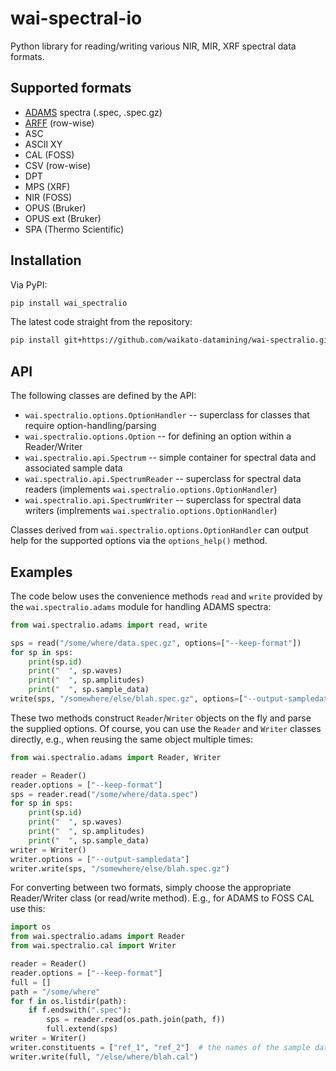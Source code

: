# wai-spectral-io
Python library for reading/writing various NIR, MIR, XRF spectral data formats.


## Supported formats

* [ADAMS](https://adams.cms.waikato.ac.nz/) spectra (.spec, .spec.gz)
* [ARFF](https://waikato.github.io/weka-wiki/formats_and_processing/arff_syntax/) (row-wise)
* ASC
* ASCII XY
* CAL (FOSS)
* CSV (row-wise)
* DPT
* MPS (XRF)
* NIR (FOSS)
* OPUS (Bruker)
* OPUS ext (Bruker)
* SPA (Thermo Scientific)


## Installation

Via PyPI:

```bash
pip install wai_spectralio
```

The latest code straight from the repository:

```bash
pip install git+https://github.com/waikato-datamining/wai-spectralio.git
```


## API

The following classes are defined by the API:

* `wai.spectralio.options.OptionHandler` -- superclass for classes that require option-handling/parsing
* `wai.spectralio.options.Option` -- for defining an option within a Reader/Writer
* `wai.spectralio.api.Spectrum` -- simple container for spectral data and associated sample data
* `wai.spectralio.api.SpectrumReader` -- superclass for spectral data readers (implements `wai.spectralio.options.OptionHandler`)
* `wai.spectralio.api.SpectrumWriter` -- superclass for spectral data writers (implrements `wai.spectralio.options.OptionHandler`)

Classes derived from `wai.spectralio.options.OptionHandler` can output help for the supported options
via the `options_help()` method. 


## Examples

The code below uses the convenience methods `read` and `write` provided by the `wai.spectralio.adams`
module for handling ADAMS spectra: 

```python
from wai.spectralio.adams import read, write

sps = read("/some/where/data.spec.gz", options=["--keep-format"])
for sp in sps:
    print(sp.id)
    print("  ", sp.waves)
    print("  ", sp.amplitudes)
    print("  ", sp.sample_data)
write(sps, "/somewhere/else/blah.spec.gz", options=["--output-sampledata"])
```

These two methods construct `Reader`/`Writer` objects on the fly and parse the supplied options. 
Of course, you can use the `Reader` and `Writer` classes directly, e.g., when reusing the
same object multiple times:

```python
from wai.spectralio.adams import Reader, Writer

reader = Reader()
reader.options = ["--keep-format"]
sps = reader.read("/some/where/data.spec")
for sp in sps:
    print(sp.id)
    print("  ", sp.waves)
    print("  ", sp.amplitudes)
    print("  ", sp.sample_data)
writer = Writer()
writer.options = ["--output-sampledata"]
writer.write(sps, "/somewhere/else/blah.spec.gz")
```

For converting between two formats, simply choose the appropriate Reader/Writer
class (or read/write method). E.g., for ADAMS to FOSS CAL use this:

```python
import os
from wai.spectralio.adams import Reader
from wai.spectralio.cal import Writer

reader = Reader()
reader.options = ["--keep-format"]
full = []
path = "/some/where"
for f in os.listdir(path):
    if f.endswith(".spec"):
        sps = reader.read(os.path.join(path, f))
        full.extend(sps)
writer = Writer()
writer.constituents = ["ref_1", "ref_2"]  # the names of the sample data fields to store in the .cal file
writer.write(full, "/else/where/blah.cal")
```
